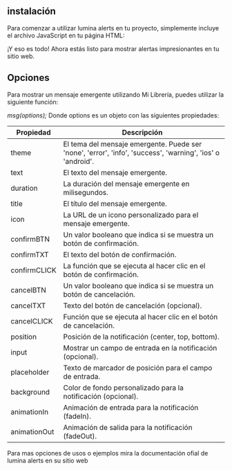 ## instalación
Para comenzar a utilizar lumina alerts en tu proyecto, simplemente incluye el archivo JavaScript en tu página HTML:

**<script src="boom.js"></script>**

¡Y eso es todo! Ahora estás listo para mostrar alertas impresionantes en tu sitio web.
## Opciones
Para mostrar un mensaje emergente utilizando Mi Librería, puedes utilizar la siguiente función:

*msg(options);*
Donde options es un objeto con las siguientes propiedades:

| Propiedad        | Descripción                                                   |
|------------------|---------------------------------------------------------------|
| theme            | El tema del mensaje emergente. Puede ser 'none', 'error', 'info', 'success', 'warning', 'ios' o 'android'. |
| text             | El texto del mensaje emergente.                                |
| duration         | La duración del mensaje emergente en milisegundos.             |
| title            | El título del mensaje emergente.                               |
| icon             | La URL de un icono personalizado para el mensaje emergente.    |
| confirmBTN       | Un valor booleano que indica si se muestra un botón de confirmación. |
| confirmTXT       | El texto del botón de confirmación.                            |
| confirmCLICK     | La función que se ejecuta al hacer clic en el botón de confirmación. |
| cancelBTN        | Un valor booleano que indica si se muestra un botón de cancelación. |
| cancelTXT        | Texto del botón de cancelación (opcional).                     |
| cancelCLICK      | Función que se ejecuta al hacer clic en el botón de cancelación. |
| position         | Posición de la notificación (center, top, bottom).              |
| input            | Mostrar un campo de entrada en la notificación (opcional).     |
| placeholder      | Texto de marcador de posición para el campo de entrada.         |
| background       | Color de fondo personalizado para la notificación (opcional).  |
| animationIn      | Animación de entrada para la notificación (fadeIn).             |
| animationOut     | Animación de salida para la notificación (fadeOut).             |

Para mas opciones de usos o ejemplos mira la documentación ofial de lumina alerts en su sitio web
